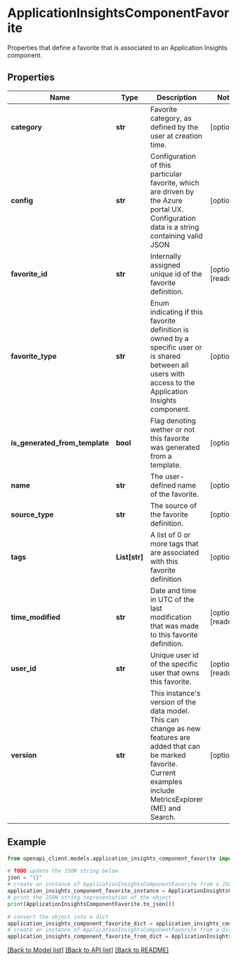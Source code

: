 # ApplicationInsightsComponentFavorite

Properties that define a favorite that is associated to an Application Insights component.

## Properties

Name | Type | Description | Notes
------------ | ------------- | ------------- | -------------
**category** | **str** | Favorite category, as defined by the user at creation time. | [optional] 
**config** | **str** | Configuration of this particular favorite, which are driven by the Azure portal UX. Configuration data is a string containing valid JSON | [optional] 
**favorite_id** | **str** | Internally assigned unique id of the favorite definition. | [optional] [readonly] 
**favorite_type** | **str** | Enum indicating if this favorite definition is owned by a specific user or is shared between all users with access to the Application Insights component. | [optional] 
**is_generated_from_template** | **bool** | Flag denoting wether or not this favorite was generated from a template. | [optional] 
**name** | **str** | The user-defined name of the favorite. | [optional] 
**source_type** | **str** | The source of the favorite definition. | [optional] 
**tags** | **List[str]** | A list of 0 or more tags that are associated with this favorite definition | [optional] 
**time_modified** | **str** | Date and time in UTC of the last modification that was made to this favorite definition. | [optional] [readonly] 
**user_id** | **str** | Unique user id of the specific user that owns this favorite. | [optional] [readonly] 
**version** | **str** | This instance&#39;s version of the data model. This can change as new features are added that can be marked favorite. Current examples include MetricsExplorer (ME) and Search. | [optional] 

## Example

```python
from openapi_client.models.application_insights_component_favorite import ApplicationInsightsComponentFavorite

# TODO update the JSON string below
json = "{}"
# create an instance of ApplicationInsightsComponentFavorite from a JSON string
application_insights_component_favorite_instance = ApplicationInsightsComponentFavorite.from_json(json)
# print the JSON string representation of the object
print(ApplicationInsightsComponentFavorite.to_json())

# convert the object into a dict
application_insights_component_favorite_dict = application_insights_component_favorite_instance.to_dict()
# create an instance of ApplicationInsightsComponentFavorite from a dict
application_insights_component_favorite_from_dict = ApplicationInsightsComponentFavorite.from_dict(application_insights_component_favorite_dict)
```
[[Back to Model list]](../README.md#documentation-for-models) [[Back to API list]](../README.md#documentation-for-api-endpoints) [[Back to README]](../README.md)


